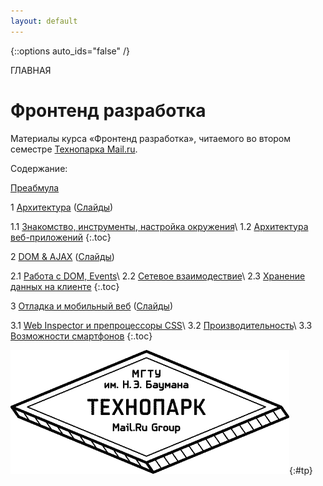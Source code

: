 ```yaml
---
layout: default
---
```


{::options auto_ids="false" /}

ГЛАВНАЯ

# Фронтенд разработка

Материалы курса «Фронтенд разработка», читаемого во втором семестре [Технопарка Mail.ru](https://tech-mail.ru/).

Содержание:

[Преабмула](/0/)

1 [Архитектура](/1/) ([Слайды](/p/1/))

1.1 [Знакомство, инструменты, настройка окружения](/1/#1-1)\\
1.2 [Архитектура веб-приложений](/1/#1-2)
{:.toc}

2 [DOM & AJAX](/2/) ([Слайды](/p/2/))

2.1 [Работа с DOM, Events](/2/#2-1)\\
2.2 [Сетевое взаимодествие](/2/#2-2)\\
2.3 [Хранение данных на клиенте](/2/#2-3)
{:.toc}

3 [Отладка и мобильный веб](/3/) ([Слайды](/p/3/))

3.1 [Web Inspector и препроцессоры CSS](/3/#3-1)\\
3.2 [Производительность](/3/#3-2)\\
3.3 [Возможности смартфонов](/3/#3-3)
{:.toc}

![Технопарк Mail.ru](/pics/tp.png){:#tp}

